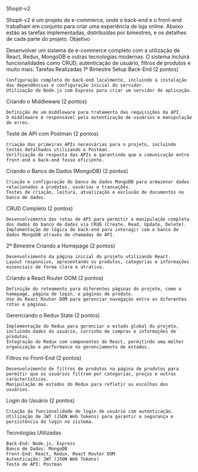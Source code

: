 Shopit-v2

Shopit-v2 é um projeto de e-commerce, onde o back-end e o front-end trabalham em conjunto para criar uma experiência de loja online. Abaixo estão as tarefas implementadas, distribuídas por bimestres, e os detalhes de cada parte do projeto.
Objetivo

Desenvolver um sistema de e-commerce completo com a utilização de React, Redux, MongoDB e outras tecnologias modernas. O sistema incluirá funcionalidades como CRUD, autenticação de usuário, filtros de produtos e muito mais.
Tarefas Realizadas
1º Bimestre
Setup Back-End (2 pontos)

    Configuração completa do back-end localmente, incluindo a instalação das dependências e configuração inicial do servidor.
    Utilização do Node.js com Express para criar um servidor de aplicação.

Criando o Middleware (2 pontos)

    Definição de um middleware para tratamento das requisições da API.
    O middleware é responsável pela autenticação de usuários e manipulação de erros.

Teste de API com Postman (2 pontos)

    Criação das primeiras APIs necessárias para o projeto, incluindo testes detalhados utilizando o Postman.
    Verificação da resposta das APIs e garantindo que a comunicação entre front-end e back-end fosse eficiente.

Criando o Banco de Dados (MongoDB) (2 pontos)

    Criação e configuração do banco de dados MongoDB para armazenar dados relacionados a produtos, usuários e transações.
    Testes de criação, leitura, atualização e exclusão de documentos no banco de dados.

CRUD Completo (2 pontos)

    Desenvolvimento das rotas de API para permitir a manipulação completa dos dados do banco de dados via CRUD (Create, Read, Update, Delete).
    Implementação de lógica de back-end para interagir com o banco de dados MongoDB através de chamadas de API.

2º Bimestre
Criando a Homepage (2 pontos)

    Desenvolvimento da página inicial do projeto utilizando React.
    Layout responsivo, apresentando os produtos, categorias e informações essenciais de forma clara e atrativa.

Criando a React Router DOM (2 pontos)

    Definição do roteamento para diferentes páginas do projeto, como a homepage, página de login, e páginas de produto.
    Uso do React Router DOM para gerenciar navegação entre as diferentes rotas e páginas.

Gerenciando o Redux State (2 pontos)

    Implementação do Redux para gerenciar o estado global do projeto, incluindo dados do usuário, carrinho de compras e informações de produtos.
    Integração do Redux com componentes do React, permitindo uma melhor organização e performance no gerenciamento de estados.

Filtros no Front-End (2 pontos)

    Desenvolvimento de filtros de produtos na página de produtos para permitir que os usuários filtrem por categorias, preços e outras características.
    Manipulação de estados do Redux para refletir as escolhas dos usuários.

Login do Usuário (2 pontos)

    Criação da funcionalidade de login de usuário com autenticação.
    Utilização de JWT (JSON Web Tokens) para garantir a segurança e persistência do login no sistema.

Tecnologias Utilizadas

    Back-End: Node.js, Express
    Banco de Dados: MongoDB
    Front-End: React, Redux, React Router DOM
    Autenticação: JWT (JSON Web Tokens)
    Teste de API: Postman
